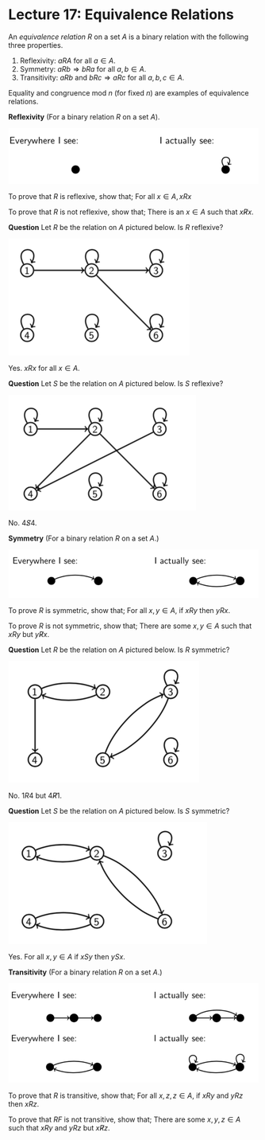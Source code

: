 # Lecture 17: Equivalence Relations

An _equivalence relation_ $R$ on a set $A$ is a binary relation with the
following three properties.

1. Reflexivity: $aRA$ for all $a \in A$.
2. Symmetry: $aRb \Rightarrow bRa$ for all $a,b \in A$.
3. Transitivity: $aRb$ and $bRc \Rightarrow aRc$ for all $a,b,c \in A$.

Equality and congruence mod $n$ (for fixed $n$) are examples of equivalence
relations.

**Reflexivity** (For a binary relation $R$ on a set $A$).

![](images/L17-P4.png)

To prove that $R$ is reflexive, show that; For all $x \in A, xRx$

To prove that $R$ is not reflexive, show that; There is an $x \in A$ such that
$x \not R x$.

**Question** Let $R$ be the relation on $A$ pictured below. Is $R$ reflexive?

![](images/L17-P5-1.png)

Yes. $xRx$ for all $x \in A$.

**Question** Let $S$ be the relation on $A$ pictured below. Is $S$ reflexive?

![](images/L17-P5-2.png)

No. $4 \not S 4$.

**Symmetry** (For a binary relation $R$ on a set $A$.)

![](images/L17-P6.png)

To prove $R$ is symmetric, show that; For all $x, y \in A$, if $xRy$ then
$yRx$.

To prove $R$ is not symmetric, show that; There are some $x,y \in A$ such that
$xRy$ but $y \not R x$.

**Question** Let $R$ be the relation on $A$ pictured below. Is $R$ symmetric?

![](images/L17-P7-1.png)

No. $1R4$ but $4 \not R 1$.

**Question** Let $S$ be the relation on $A$ pictured below. Is $S$ symmetric?

![](images/L17-P7-2.png)

Yes. For all $x,y \in A$ if $xSy$ then $ySx$.

**Transitivity** (For a binary relation $R$ on a set $A$.)

![](images/L17-P9.png)

To prove that $R$ is transitive, show that; For all $x,z,z \in A$, if $xRy$ and
$yRz$ then $xRz$.

To prove that $RF$ is not transitive, show that; There are some $x,y,z \in A$
such that $xRy$ and $yRz$ but $x \not R z$.
